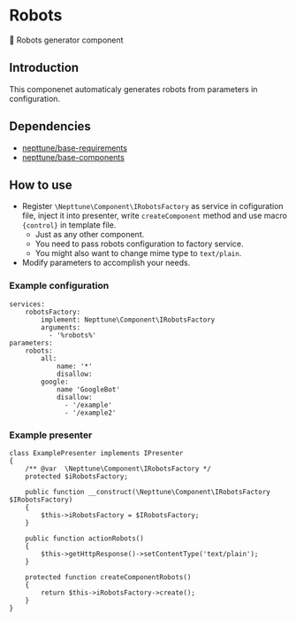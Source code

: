 # Robots
:wrench: Robots generator component

## Introduction

This componenet automaticaly generates robots from parameters in configuration.

## Dependencies

- [nepttune/base-requirements](https://github.com/nepttune/base-requirements)
- [nepttune/base-components](https://github.com/nepttune/base-components)

## How to use

- Register `\Nepttune\Component\IRobotsFactory` as service in cofiguration file, inject it into presenter, write `createComponent` method and use macro `{control}` in template file.
  - Just as any other component.
  - You need to pass robots configuration to factory service.
  - You might also want to change mime type to `text/plain`.
- Modify parameters to accomplish your needs.

### Example configuration

```
services:
    robotsFactory:
        implement: Nepttune\Component\IRobotsFactory
        arguments:
          - '%robots%'
parameters:
    robots:
        all:
            name: '*'
            disallow:
        google:
            name 'GoogleBot'
            disallow:
              - '/example'
              - '/example2'
```

### Example presenter

```
class ExamplePresenter implements IPresenter
{
    /** @var  \Nepttune\Component\IRobotsFactory */
    protected $iRobotsFactory;
    
    public function __construct(\Nepttune\Component\IRobotsFactory $IRobotsFactory)
    {
        $this->iRobotsFactory = $IRobotsFactory;
    }
    
    public function actionRobots()
    {
        $this->getHttpResponse()->setContentType('text/plain');
    }

    protected function createComponentRobots()
    {
        return $this->iRobotsFactory->create();
    }
}
```
